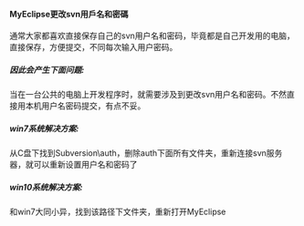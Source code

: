 #### MyEclipse更改svn用戶名和密碼

通常大家都喜欢直接保存自己的svn用户名和密码，毕竟都是自己开发用的电脑，直接保存，方便提交，不同每次输入用户密码。

##### 因此会产生下面问题:

​		当在一台公共的电脑上开发程序时，就需要涉及到更改svn用户名和密码。不然直接用本机用户名密码提交，有点不妥。

##### win7系统解决方案:

从C盘下找到Subversion\auth，删除auth下面所有文件夹，重新连接svn服务器，就可以重新设置用户名和密码了

##### win10系统解决方案:

和win7大同小异，找到该路径下文件夹，重新打开MyEclipse